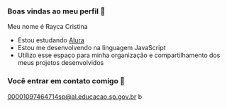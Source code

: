 ### Boas vindas ao meu perfil 🐶

Meu nome é Rayca Cristina 

- Estou estudando [Alura](https://www.alura.com.br)
- Estou me desenvolvendo na linguagem JavaScript
- Utilizo esse espaço para minha organização e compartilhamento dos meus projetos desenvolvidos

### Você entrar em contato comigo 📧

00001097464714sp@al.educacao.sp.gov.br
b
